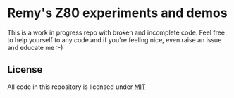 # Remy's Z80 experiments and demos

This is a work in progress repo with broken and incomplete code. Feel free to help yourself to any code and if you're feeling nice, even raise an issue and educate me :-)

## License

All code in this repository is licensed under [MIT](https://rem.mit-license.org)